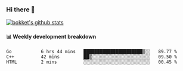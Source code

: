 ### Hi there 👋
[![bokket's github stats](https://github-readme-stats.vercel.app/api?username=bokket&show_icons=true&count_private=true)](https://github.com/anuraghazra/github-readme-stats)

#### :bar_chart: Weekly development breakdown
<!--START_SECTION:waka-->
```text
Go           6 hrs 44 mins   ██████████████████████▒░░   89.77 % 
C++          42 mins         ██▒░░░░░░░░░░░░░░░░░░░░░░   09.50 % 
HTML         2 mins          ░░░░░░░░░░░░░░░░░░░░░░░░░   00.45 % 
```
<!--END_SECTION:waka-->
